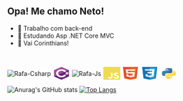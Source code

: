 ## Opa! Me chamo Neto!

- 🔭 Trabalho com back-end
- 🌱 Estudando Asp .NET Core MVC
- 🦅 Vai Corinthians!

##

<div style="display: inline_block"><br>
  <img align="center" alt="Rafa-Csharp" height="30" width="40" src="https://cdn.jsdelivr.net/gh/devicons/devicon@latest/icons/dotnetcore/dotnetcore-original.svg" />
  <img align="center" alt="Rafa-Csharp" height="30" width="40" src="https://raw.githubusercontent.com/devicons/devicon/master/icons/csharp/csharp-original.svg">
  <img align="center" alt="Rafa-Js" height="30" width="40" src="https://cdn.jsdelivr.net/gh/devicons/devicon@latest/icons/azuresqldatabase/azuresqldatabase-original.svg" /> 
  <img align="center" alt="Rafa-Js" height="30" width="40" src="https://raw.githubusercontent.com/devicons/devicon/master/icons/javascript/javascript-plain.svg">
  <img align="center" alt="Rafa-HTML" height="30" width="40" src="https://raw.githubusercontent.com/devicons/devicon/master/icons/html5/html5-original.svg">
  <img align="center" alt="Rafa-CSS" height="30" width="40" src="https://raw.githubusercontent.com/devicons/devicon/master/icons/css3/css3-original.svg">
  <img align="center" alt="Rafa-Python" height="30" width="40" src="https://raw.githubusercontent.com/devicons/devicon/master/icons/python/python-original.svg">
  
</div>

![Anurag's GitHub stats](https://github-readme-stats.vercel.app/api?username=EdilbertoC&show_icons=false&theme=dark)
[![Top Langs](https://github-readme-stats.vercel.app/api/top-langs/?username=EdilbertoC&layout=donut&theme=dark)](https://github.com/anuraghazra/github-readme-stats)

